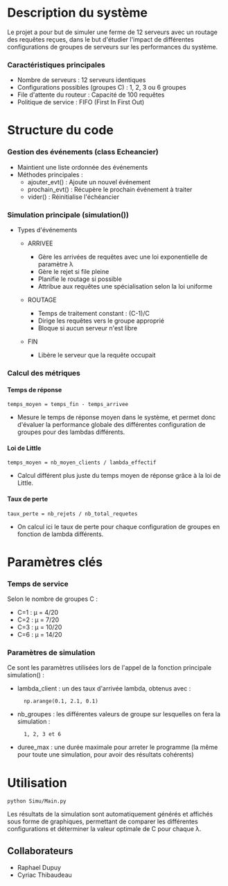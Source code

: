 # Description du système

Le projet a pour but de simuler une ferme de 12 serveurs avec un routage des requêtes reçues, dans le but d'étudier l'impact de différentes configurations de groupes de serveurs sur les performances du système.

### Caractéristiques principales

- Nombre de serveurs : 12 serveurs identiques
- Configurations possibles (groupes C) : 1, 2, 3 ou 6 groupes
- File d'attente du routeur : Capacité de 100 requêtes
- Politique de service : FIFO (First In First Out)

# Structure du code

### Gestion des événements (class Echeancier)

- Maintient une liste ordonnée des événements
- Méthodes principales :
    - ajouter_evt() : Ajoute un nouvel événement
    - prochain_evt() : Récupère le prochain événement à traiter
    - vider() : Réinitialise l'échéancier

### Simulation principale (simulation())

- Types d'événements
    - ARRIVEE
        - Gère les arrivées de requêtes avec une loi exponentielle de paramètre λ
        - Gère le rejet si file pleine
        - Planifie le routage si possible
        - Attribue aux requêtes une spécialisation selon la loi uniforme

    - ROUTAGE
        - Temps de traitement constant : (C-1)/C
        - Dirige les requêtes vers le groupe approprié
        - Bloque si aucun serveur n'est libre

    - FIN
        - Libère le serveur que la requête occupait

### Calcul des métriques

#### Temps de réponse

    temps_moyen = temps_fin - temps_arrivee

- Mesure le temps de réponse moyen dans le système, et permet donc d'évaluer la performance globale des différentes configuration de groupes pour des lambdas différents.

#### Loi de Little

    temps_moyen = nb_moyen_clients / lambda_effectif

- Calcul différent plus juste du temps moyen de réponse grâce à la loi de Little.

#### Taux de perte

    taux_perte = nb_rejets / nb_total_requetes

- On calcul ici le taux de perte pour chaque configuration de groupes en fonction de lambda différents. 


# Paramètres clés

### Temps de service

Selon le nombre de groupes C :

- C=1 : μ = 4/20
- C=2 : μ = 7/20
- C=3 : μ = 10/20
- C=6 : μ = 14/20

### Paramètres de simulation

Ce sont les paramètres utilisées lors de l'appel de la fonction principale simulation() :

- lambda_client : un des taux d'arrivée lambda, obtenus avec :

        np.arange(0.1, 2.1, 0.1)

- nb_groupes : les différentes valeurs de groupe sur lesquelles on fera la simulation :

        1, 2, 3 et 6

- duree_max : une durée maximale pour arreter le programme (la même pour toute une simulation, pour avoir des résultats cohérents)

# Utilisation

    python Simu/Main.py

Les résultats de la simulation sont automatiquement générés et affichés sous forme de graphiques, permettant de comparer les différentes configurations et déterminer la valeur optimale de C pour chaque λ.

## Collaborateurs

- Raphael Dupuy
- Cyriac Thibaudeau